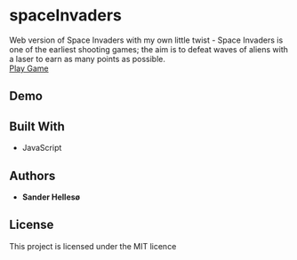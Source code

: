 # spaceInvaders

Web version of Space Invaders with my own little twist - Space Invaders is one of the earliest shooting games; the aim is to defeat waves of aliens with a laser to earn as many points as possible.
<br>
[Play Game](http://sander-hellesoe-cst-336.herokuapp.com/hw/spaceInvaders/)

## Demo


## Built With

* JavaScript

## Authors

* **Sander Hellesø**

## License

This project is licensed under the MIT licence
